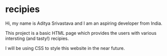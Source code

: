 # recipies

Hi, my name is Aditya Srivastava and I am an aspiring developer from India.

This project is a basic HTML page which provides the users with various intersting (and tasty!) recipies.

I will be using CSS to style this website in the near future.
